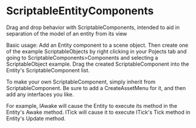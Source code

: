 # ScriptableEntityComponents
Drag and drop behavior with ScriptableComponents, intended to aid in separation of the model of an entity from its view

Basic usage:
Add an Entity component to a scene object. Then create one of the example ScriptableObjects by right clicking in your Pojects tab and going to ScriptableComponents>Components and selecting a ScriptableObject example.
Drag the created ScriptableComponent into the Entity's ScriptableComponent list.

To make your own ScriptableComponent, simply inherit from ScriptableComponent. Be sure to add a CreateAssetMenu for it, and then add any interfaces you like.

For example, IAwake will cause the Entity to execute its method in the Entity's Awake method. ITick will cause it to execute ITick's Tick method in Entity's Update method.
